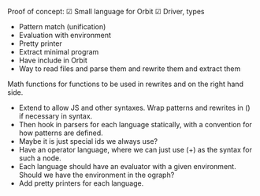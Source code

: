 Proof of concept:
☑ Small language for Orbit
☑ Driver, types
- Pattern match (unification)
- Evaluation with environment
- Pretty printer
- Extract minimal program
- Have include in Orbit
- Way to read files and parse them and rewrite them and extract them

Math functions for functions to be used in rewrites and on the right hand side.

- Extend to allow JS and other syntaxes. Wrap patterns and rewrites in () if necessary in syntax.
- Then hook in parsers for each language statically, with a convention for how patterns are defined.
- Maybe it is just special ids we always use?
- Have an operator language, where we can just use (+) as the syntax for such a node.
- Each language should have an evaluator with a given environment. Should we have the environment in the ograph?
- Add pretty printers for each language.
